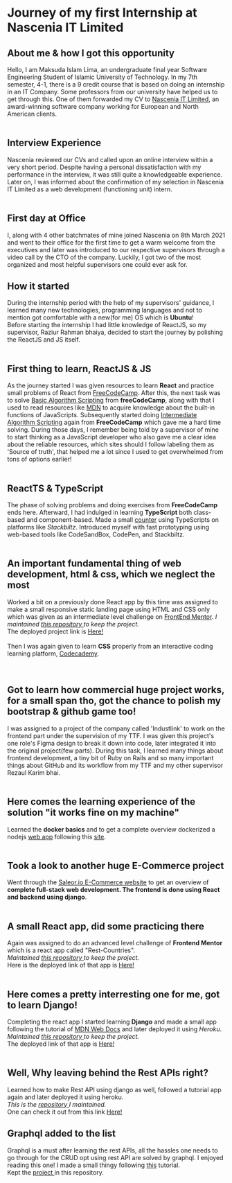 <h1>Journey of my first Internship at Nascenia IT Limited</h1>

<h2> About me & how I got this opportunity  </h2>

Hello, I am Maksuda Islam Lima, an undergraduate final year Software Engineering Student of Islamic University of Technology. In my 7th semester, 4-1, there is a 9 credit course that is based on doing an internship in an IT Company. Some professors from our university have helped us to get through this. One of them forwarded my CV to <a href="https://nascenia.com/">Nascenia IT Limited</a>, an award-winning software company working for European and North American clients.
<br>
<br>
<h2> Interview Experience </h2>
Nascenia reviewed our CVs and called upon an online interview within a very short period. Despite having a personal dissatisfaction with my performance in the interview, it was still quite a knowledgeable experience. Later on, I was informed about the confirmation of my selection in Nascenia IT Limited as a web development (functioning unit) intern.
<br>
<br>
<h2> First day at Office </h2>
I, along with 4 other batchmates of mine joined Nascenia on 8th March 2021 and went to their office for the first time to get a warm welcome from the executives and later was introduced to our respective supervisors through a video call by the CTO of the company. 
Luckily, I got two of the most organized and most helpful supervisors one could ever ask for. 
<br>
<h2>How it started </h2>
During the internship period with the help of my supervisors' guidance, I learned many new technologies, programming languages and not to mention got comfortable with a new(for me) OS which is <strong>Ubuntu</strong>!
<br>
Before starting the internship I had little knowledge of ReactJS, so my supervisor, Raziur Rahman bhaiya, decided to start the journey by polishing the ReactJS and JS itself. 
<br>
<br>
<h2>First thing to learn, ReactJS & JS </h2>
As the journey started I was given resources to learn <strong>React</strong> and practice small problems of React from <a href="https://www.freecodecamp.org/learn/front-end-libraries/#react">FreeCodeCamp</a>.
After this, the next task was to solve <a href="https://www.freecodecamp.org/learn/javascript-algorithms-and-data-structures/#basic-algorithm-scripting">Basic Algorithm Scripting</a> from <strong>freeCodeCamp</strong>, along with that I used to read resources like <a href="https://developer.mozilla.org/en-US/docs/Web/JavaScript/Reference/Global_Objects">MDN</a> to acquire knowledge about the built-in functions of JavaScripts. Subsequently started doing <a href="https://www.freecodecamp.org/learn/javascript-algorithms-and-data-structures/#intermediate-algorithm-scripting">Intermediate Algorithm Scripting</a> again from <strong>FreeCodeCamp</strong> which gave me a hard time solving. During those days, I remember being told by a supervisor of mine to start thinking as a JavaScript developer who also gave me a clear idea about the reliable resources, which sites should I follow labeling them as 'Source of truth', that helped me a lot since I used to get overwhelmed from tons of options earlier! 
<br>
<br>
<h2>ReactTS & TypeScript </h2>
The phase of solving problems and doing exercises from <strong>FreeCodeCamp</strong> ends here. Afterward, I had indulged in learning <strong>TypeScript</strong> both class-based and component-based. Made a small <a href="https://stackblitz.com/edit/counter-reactts">counter</a> using TypeScripts on platforms like <em>Stackbiltz</em>. Introduced myself with fast prototyping using web-based tools like CodeSandBox, CodePen, and Stackbiltz. 
<br>
<br>
<h2>An important fundamental thing of web development, html & css, which we neglect the most</h2>
Worked a bit on a previously done React app by this time was assigned to make a small responsive static landing page using HTML and CSS only
which was given as an intermediate level challenge on <a href="https://www.frontendmentor.io/challenges/easybank-landing-page-WaUhkoDN">FrontEnd Mentor</a>.
<em>I maintained <a href="https://github.com/kima063/Easy-Bank-Landing-Page"> this repository </a> to keep the project.</em>
<br>
The deployed project link is
<a href="https://kima063.github.io/Easy-Bank-Landing-Page//">Here!</a>
<br>
<br>
Then I was again given to learn <strong>CSS</strong> properly from an interactive coding learning platform, <a href="https://www.codecademy.com/learn/learn-css">Codecademy</a>. 
<br>
<br>
<br>
<h2>Got to learn how commercial huge project works, for a small span tho, got the chance to polish my bootstrap & github game too! </h2>
I was assigned to a project of the company called 'Industlink' to work on the frontend part under the supervision of my TTF. I was given this project's one role's Figma design to break it down into code, later integrated it into the original project(few parts). During this task, I learned many things about frontend development, a tiny bit of Ruby on Rails and so many important things about GitHub and its workflow from my TTF and my other supervisor Rezaul Karim bhai.
<br>
<br>
<h2>Here comes the learning experience of the solution "it works fine on my machine"</h2>
Learned the <strong>docker basics</strong> and to get a complete overview dockerized a nodejs <a href="https://github.com/kima063/nodejs-docker">web app</a> following this <a href="https://nodejs.org/en/docs/guides/nodejs-docker-webapp/">site</a>.
<br>
<br>
<h2>Took a look to another huge E-Commerce project</h2>
Went through the <a href="https://saleor.io/">Saleor.io E-Commerce website</a> to get an overview of <strong>complete full-stack web development. The frontend is done using React and backend using django</strong>.
<br>
<br>

<h2>A small React app, did some practicing there </h2>
Again was assigned to do an advanced level challenge of <strong>Frontend Mentor</strong> which is a react app called "Rest-Countries".
<br>
<em>Maintained <a href="https://github.com/kima063/rest-countries"> this repository </a> to keep the project.</em>
<br>
Here is the deployed link of that app is <a href="https://kima063.github.io/rest-countries/">Here!</a>
<br>
<br>
<h2>Here comes a pretty interresting one for me, got to learn Django!  </h2>
Completing the react app I started learning <strong>Django</strong> and made a small app following the tutorial of <a href="https://developer.mozilla.org/en-US/docs/Learn/Server-side/Django/Introduction">MDN Web Docs</a> and later deployed it using <em>Heroku</em>. 
<br>
<em>Maintained <a href="https://github.com/kima063/locallibrary"> this repository </a> to keep the project.</em>
<br>
The deployed link of that app is <a href="https://limitless-ravine-76607.herokuapp.com/">Here!</a>
<br>
<br>
<h2>Well, Why leaving behind the Rest APIs right? </h2>
Learned how to make Rest API using django as well, followed a tutorial app again and later deployed it using heroku.
<br>
<em>This is the <a href="https://github.com/kima063/tutorial-restAPI">repository </a> I maintained.</em>
<br>
One can check it out from this link <a href="https://sheltered-thicket-81037.herokuapp.com/">Here!</a>
<br>
<h2>Graphql added to the list</h2>
Graphql is a must after learning the rest APIs, all the hassles one needs to go through for the CRUD opt using rest API are solved by graphql. 
I enjoyed reading this one! I made a small thingy following <a href="https://docs.graphene-python.org/projects/django/en/latest/tutorial-plain/">this</a> tutorial. 
<br>
Kept the <a href="https://github.com/kima063/graphql-cookbook"> project </a> in this repository.
